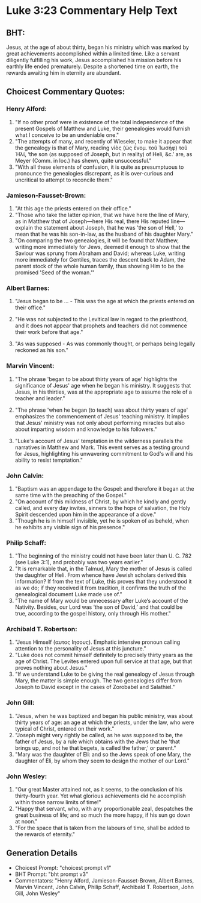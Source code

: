 # Luke 3:23 Commentary Help Text

## BHT:
Jesus, at the age of about thirty, began his ministry which was marked by great achievements accomplished within a limited time. Like a servant diligently fulfilling his work, Jesus accomplished his mission before his earthly life ended prematurely. Despite a shortened time on earth, the rewards awaiting him in eternity are abundant.

## Choicest Commentary Quotes:
### Henry Alford:
1. "If no other proof were in existence of the total independence of the present Gospels of Matthew and Luke, their genealogies would furnish what I conceive to be an undeniable one."
2. "The attempts of many, and recently of Wieseler, to make it appear that the genealogy is that of Mary, reading νἱὸς (ὡς ἐνομ. τοῦ Ἰωσὴφ) τοῦ Ἡλί, ‘the son (as supposed of Joseph, but in reality) of Heli, &c.’ are, as Meyer (Comm. in loc.) has shewn, quite unsuccessful."
3. "With all these elements of confusion, it is quite as presumptuous to pronounce the genealogies discrepant, as it is over-curious and uncritical to attempt to reconcile them."

### Jamieson-Fausset-Brown:
1. "At this age the priests entered on their office."
2. "Those who take the latter opinion, that we have here the line of Mary, as in Matthew that of Joseph—here His real, there His reputed line—explain the statement about Joseph, that he was 'the son of Hell,' to mean that he was his son-in-law, as the husband of his daughter Mary."
3. "On comparing the two genealogies, it will be found that Matthew, writing more immediately for Jews, deemed it enough to show that the Saviour was sprung from Abraham and David; whereas Luke, writing more immediately for Gentiles, traces the descent back to Adam, the parent stock of the whole human family, thus showing Him to be the promised 'Seed of the woman.'"

### Albert Barnes:
1. "Jesus began to be ... - This was the age at which the priests entered on their office." 

2. "He was not subjected to the Levitical law in regard to the priesthood, and it does not appear that prophets and teachers did not commence their work before that age."

3. "As was supposed - As was commonly thought, or perhaps being legally reckoned as his son."

### Marvin Vincent:
1. "The phrase 'began to be about thirty years of age' highlights the significance of Jesus' age when he began his ministry. It suggests that Jesus, in his thirties, was at the appropriate age to assume the role of a teacher and leader." 

2. "The phrase 'when he began (to teach) was about thirty years of age' emphasizes the commencement of Jesus' teaching ministry. It implies that Jesus' ministry was not only about performing miracles but also about imparting wisdom and knowledge to his followers." 

3. "Luke's account of Jesus' temptation in the wilderness parallels the narratives in Matthew and Mark. This event serves as a testing ground for Jesus, highlighting his unwavering commitment to God's will and his ability to resist temptation."

### John Calvin:
1. "Baptism was an appendage to the Gospel: and therefore it began at the same time with the preaching of the Gospel."
2. "On account of this mildness of Christ, by which he kindly and gently called, and every day invites, sinners to the hope of salvation, the Holy Spirit descended upon him in the appearance of a dove."
3. "Though he is in himself invisible, yet he is spoken of as beheld, when he exhibits any visible sign of his presence."

### Philip Schaff:
1. "The beginning of the ministry could not have been later than U. C. 782 (see Luke 3:1), and probably was two years earlier."
2. "It is remarkable that, in the Talmud, Mary the mother of Jesus is called the daughter of Heli. From whence have Jewish scholars derived this information? If from the text of Luke, this proves that they understood it as we do; if they received it from tradition, it confirms the truth of the genealogical document Luke made use of."
3. "The name of Mary would be unnecessary after Luke’s account of the Nativity. Besides, our Lord was ‘the son of David,’ and that could be true, according to the gospel history, only through His mother."

### Archibald T. Robertson:
1. "Jesus Himself (αυτος Ιησους). Emphatic intensive pronoun calling attention to the personality of Jesus at this juncture."
2. "Luke does not commit himself definitely to precisely thirty years as the age of Christ. The Levites entered upon full service at that age, but that proves nothing about Jesus."
3. "If we understand Luke to be giving the real genealogy of Jesus through Mary, the matter is simple enough. The two genealogies differ from Joseph to David except in the cases of Zorobabel and Salathiel."

### John Gill:
1. "Jesus, when he was baptized and began his public ministry, was about thirty years of age: an age at which the priests, under the law, who were typical of Christ, entered on their work." 
2. "Joseph might very rightly be called, as he was supposed to be, the father of Jesus, by a rule which obtains with the Jews that he 'that brings up, and not he that begets, is called the father,' or parent." 
3. "Mary was the daughter of Eli: and so the Jews speak of one Mary, the daughter of Eli, by whom they seem to design the mother of our Lord."

### John Wesley:
1. "Our great Master attained not, as it seems, to the conclusion of his thirty-fourth year. Yet what glorious achievements did he accomplish within those narrow limits of time!"
2. "Happy that servant, who, with any proportionable zeal, despatches the great business of life; and so much the more happy, if his sun go down at noon."
3. "For the space that is taken from the labours of time, shall be added to the rewards of eternity."


## Generation Details
- Choicest Prompt: "choicest prompt v1"
- BHT Prompt: "bht prompt v3"
- Commentators: "Henry Alford, Jamieson-Fausset-Brown, Albert Barnes, Marvin Vincent, John Calvin, Philip Schaff, Archibald T. Robertson, John Gill, John Wesley"
